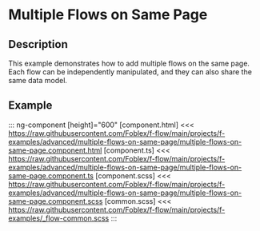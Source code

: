 ﻿# Multiple Flows on Same Page

## Description

This example demonstrates how to add multiple flows on the same page. Each flow can be independently manipulated, and they can also share the same data model.

## Example

::: ng-component <multiple-flows-on-same-page></multiple-flows-on-same-page> [height]="600"
[component.html] <<< https://raw.githubusercontent.com/Foblex/f-flow/main/projects/f-examples/advanced/multiple-flows-on-same-page/multiple-flows-on-same-page.component.html
[component.ts] <<< https://raw.githubusercontent.com/Foblex/f-flow/main/projects/f-examples/advanced/multiple-flows-on-same-page/multiple-flows-on-same-page.component.ts
[component.scss] <<< https://raw.githubusercontent.com/Foblex/f-flow/main/projects/f-examples/advanced/multiple-flows-on-same-page/multiple-flows-on-same-page.component.scss
[common.scss] <<< https://raw.githubusercontent.com/Foblex/f-flow/main/projects/f-examples/_flow-common.scss
:::

